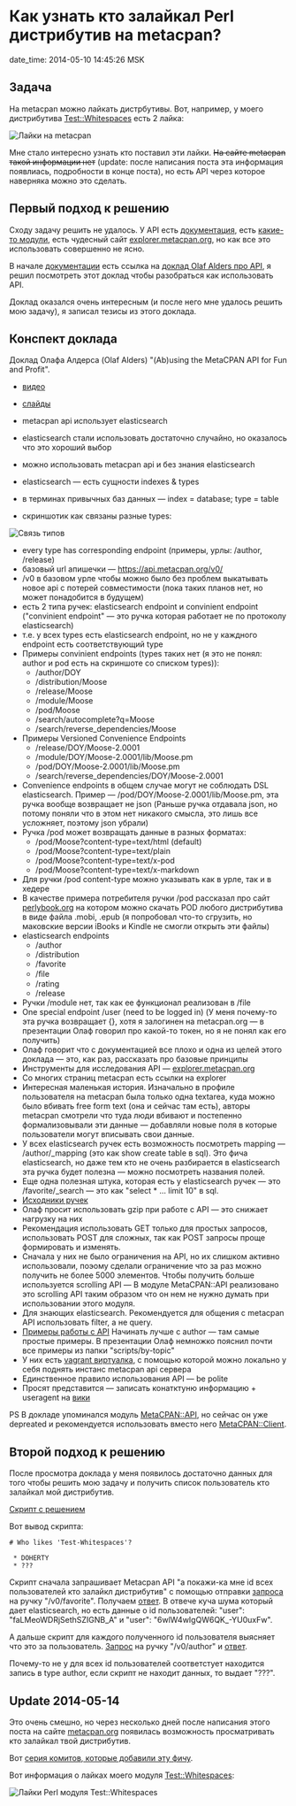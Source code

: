 # Как узнать кто залайкал Perl дистрибутив на metacpan?

date_time: 2014-05-10 14:45:26 MSK

## Задача

На metacpan можно лайкать дистрбутивы. Вот, например, у моего дистрибутива
[Test::Whitespaces][tw] есть 2 лайка:

 ![Лайки на metacpan][metacpan_likes]

Мне стало интересно узнать кто поставил эти лайки. <del>На сайте metacpan
такой информации нет</del> (update: после написания поста эта информация
появлиась, подробности в конце поста), но есть API через которое наверняка
можно это сделать.

## Первый подход к решению

Сходу задачу решить не удалось. У API есть [документация][docs], есть
[какие-то модули][metacpan_modules], есть чудесный сайт
[explorer.metacpan.org][explorer], но как все это использовать совершенно не
ясно.

В начале [документации][docs] есть ссылка на [доклад Olaf Alders про
API][video], я решил посмотреть этот доклад чтобы разобраться как использовать
API.

Доклад оказался очень интересным (и после него мне удалось решить мою задачу),
я записал тезисы из этого доклада.

## Конспект доклада

Доклад Олафа Алдерса (Olaf Alders) "(Ab)using the MetaCPAN API for Fun and
Profit".

 * [видео][video]
 * [слайды][slides]

 * metacpan api использует elasticsearch
 * elasticsearch стали использовать достаточно случайно, но оказалось что это
   хороший выбор
 * можно использовать metacpan api и без знания elasticsearch
 * elasticsearch — есть сущности indexes & types
 * в терминах привычных баз данных — index = database; type = table
 * скриншотик как связаны разные types:

![Связь типов][types_img]

 * every type has corresponding endpoint (примеры, урлы: /author, /release)
 * базовый url апишечки — https://api.metacpan.org/v0/
 * /v0 в базовом урле чтобы можно было без проблем выкатывать новое api
   с потерей совместимости (пока таких планов нет, но может понадобится в
   будущем)
 * есть 2 типа ручек: elasticsearch endpoint и convinient endpoint
   ("convinient endpoint" — это ручка которая работает не по протоколу
   elasticsearch)
 * т.е. у всех types есть elasticsearch endpoint, но не у каждного endpoint
   есть соответствующий type
 * Примеры convinient endpoints (types таких нет (я это не понял: author и
   pod есть на скриншоте со списком types)):
    * /author/DOY
    * /distribution/Moose
    * /release/Moose
    * /module/Moose
    * /pod/Moose
    * /search/autocomplete?q=Moose
    * /search/reverse_dependencies/Moose
 * Примеры Versioned Convenience Endpoints
    * /release/DOY/Moose-2.0001
    * /module/DOY/Moose-2.0001/lib/Moose.pm
    * /pod/DOY/Moose-2.0001/lib/Moose.pm
    * /search/reverse_dependencies/DOY/Moose-2.0001
 * Convenience endpoints в общем случае могут не соблюдать DSL elasticsearch.
   Пример — /pod/DOY/Moose-2.0001/lib/Moose.pm, эта ручка вообще возвращает
   не json (Раньше ручка отдавала json, но потому поняли что в этом нет
   никакого смысла, это лишь все усложняет, поэтому json убрали)
 * Ручка /pod может возвращать данные в разных форматах:
    * /pod/Moose?content-type=text/html (default)
    * /pod/Moose?content-type=text/plain
    * /pod/Moose?content-type=text/x-pod
    * /pod/Moose?content-type=text/x-markdown
 * Для ручки /pod content-type можно указывать как в урле, так и в хедере
 * В качестве примера потребителя ручки /pod рассказал про сайт
   [perlybook.org](http://perlybook.org) на котором можно скачать POD любого
   дистрибутива в виде файла .mobi, .epub (я попробовал что-то сгрузить, но
   маковские версии iBooks и Kindle не смогли открыть эти файлы)
 * elasticsearch endpoints
    * /author
    * /distribution
    * /favorite
    * /ﬁle
    * /rating
    * /release
 * Ручки /module нет, так как ее функционал реализован в /file
 * One special endpoint /user (need to be logged in) (У меня почему-то
   эта ручка возвращает {}, хотя я залогинен на metacpan.org — в презентации
   Олаф говорил про какой-то токен, но я не понял как его получить)
 * Олаф говорит что с документацией все плохо и одна из целей этого доклада —
   это, как раз, рассказать про базовые принципы
 * Инструменты для исследования API — [explorer.metacpan.org][explorer]
 * Со многих страниц metacpan есть ссылки на explorer
 * Интересная маленькая история. Изначально в профиле пользователя на
   metacpan была только одна textarea, куда можно было вбивать free form text
   (она и сейчас там есть), авторы metacpan смотрели что туда люди вбивают
   и постепенно формализовывали эти данные — добавляли новые поля в которые
   пользователи могут вписывать свои данные.
 * У всех elasticsearch ручек есть возможность посмотреть mapping —
   /author/_mapping (это как show create table в sql). Это фича
   elasticsearch, но даже тем кто не очень разбирается в elasticsearch эта
   ручка будет полезна — можно посмотреть названия полей.
 * Еще одна полезная штука, которая есть у elasticsearch ручек — это
   /favorite/_search — это как "select * ... limit 10" в sql.
 * [Исходники ручек](https://github.com/CPAN-API/cpan-api/blob/master/lib/MetaCPAN/Document/Author.pm)
 * Олаф просит использовать gzip при работе с API — это снижает нагрузку на
   них
 * Рекомендация использовать GET только для простых запросов, использовать
   POST для сложных, так как POST запросы проще формировать и изменять.
 * Сначала у них не было ограничения на API, но их слишком активно
   использовали, поэому сделали ограничение что за раз можно получить не
   более 5000 элементов. Чтобы получить больше используется scrolling API —
   В модуле MetaCPAN::API реализовано это scrolling API таким образом что он
   нем не нужно думать при использовании этого модуля.
 * Для знающих elasticsearch. Рекомендуется для общения с metacpan API
   использовать filter, а не query.
 * [Примеры работы с API](https://github.com/cpan-api/metacpan-examples)
   Начинать лучше с author — там самые простые примеры. В презентации Олаф
   немножко пояснил почти все примеры из папки "scripts/by-topic"
 * У них есть [vagrant виртуалка][vagrant], с помощью которой можно локально у себя
   поднять инстанс metacpan api сервера
 * Единственное правило использования API — be polite
 * Просят представится — записать конатктуню информацию + useragent на
   [вики](https://github.com/CPAN-API/cpan-api/wiki/API-Consumers)

PS В докладе упоминался модуль [MetaCPAN::API](https://metacpan.org/pod/MetaCPAN::API),
но сейчас он уже depreated и рекомендуется использовать вместо него
[MetaCPAN::Client](https://metacpan.org/pod/MetaCPAN::Client).

## Второй подход к решению

После просмотра доклада у меня появилось достаточно данных для того чтобы
решить мою задачу и получить список пользователь кто залайкал мой дистрибутив.

[Скрипт с решением][solution]

Вот вывод скрипта:

    # Who likes 'Test-Whitespaces'?

     * DOHERTY
     * ???

Скрипт сначала запрашивает Metacpan API "а покажи-ка мне id всех пользователей
кто залайкл дистрибутив" с помощью отправки
[запроса](https://gist.github.com/bessarabov/fa4f651837dc2200e076) на ручку
"/v0/favorite". Получаем [ответ](https://gist.github.com/bessarabov/9b2883c5e13f9ff3b3e1).
В отвече куча шума который дает elasticsearch, но есть данные о id
пользователей: "user": "faLMeoWDRjSethSZIGNB_A" и "user": "6wlW4wIgQW6QK_-YU0uxFw".

А дальше скрипт для каждого полученного id пользователя выясняет что это за
пользователь. [Запрос](https://gist.github.com/bessarabov/15e9e27c18a7691e5096)
на ручку "/v0/author" и [ответ](https://gist.github.com/bessarabov/436f2e5a05d24dabe07d).

Почему-то не у для всех id пользователей соответстует находится запись в type
author, если скрипт не находит данных, то выдает "???".

## Update 2014-05-14

Это очень смешно, но через несколько дней после написания этого поста на сайте
[metacpan.org][metacpan] появилась возможность просматривать кто залайкал твой
дистрибутив.

Вот [серия комитов, которые добавили эту фичу][commits].

Вот информация о лайках моего модуля [Test::Whitespaces][tw]:

![Лайки Perl модуля Test::Whitespaces][test-whitespaces_img]

 [tw]: https://metacpan.org/pod/Test::Whitespaces
 [types]: https://upload.bessarabov.ru/bessarabov/MRKhWtdrzM2_FqDq7KlyB-fLNv4.png
 [metacpan_likes]: https://upload.bessarabov.ru/bessarabov/DmwJRAAc4lZbga_CkrGVZNX5x_M.png
 [docs]: https://github.com/CPAN-API/cpan-api/wiki/API-docs
 [metacpan_modules]: https://metacpan.org/search?q=metacpan
 [explorer]: http://explorer.metacpan.org
 [video]: http://perltv.org/v/abusing-the-metacpan-api-for-fun-and-profit
 [slides]: http://www.slideshare.net/oalders/abusing-metacpan2013
 [types_img]: https://upload.bessarabov.ru/bessarabov/MRKhWtdrzM2_FqDq7KlyB-fLNv4.png
 [solution]: https://gist.github.com/bessarabov/f62fbf4e0ccc1912738b
 [vagrant]: https://github.com/cpan-api/metacpan-developer
 [metacpan]: https://metacpan.org
 [test-whitespaces_img]: https://upload.bessarabov.ru/bessarabov/QaMDcsHX72RCuElUe5d3dOF1zBg.png
 [commits]: https://github.com/CPAN-API/metacpan-web/compare/5fb5b3f8350cae197c4312ba6cdc71b568445745...db06727c9a6f3707ec6f5c07c4d22d297103cbb4
